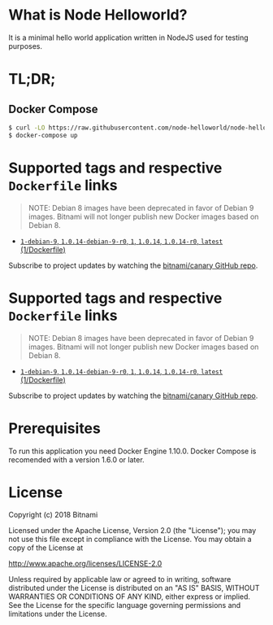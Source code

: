 # What is Node Helloworld?

It is a minimal hello world application written in NodeJS used for testing purposes.

# TL;DR;

## Docker Compose

```bash
$ curl -LO https://raw.githubusercontent.com/node-helloworld/node-helloworld-docker/master/docker-compose.yml
$ docker-compose up
```

# Supported tags and respective `Dockerfile` links

> NOTE: Debian 8 images have been deprecated in favor of Debian 9 images. Bitnami will not longer publish new Docker images based on Debian 8.


* [`1-debian-9`, `1.0.14-debian-9-r0`, `1`, `1.0.14`, `1.0.14-r0`, `latest` (1/Dockerfile)](https://github.com/bitnami/bitnami-docker-canary/blob/1.0.14-debian-9-r0/1/Dockerfile)

Subscribe to project updates by watching the [bitnami/canary GitHub repo](https://github.com/bitnami/bitnami-docker-canary).

# Supported tags and respective `Dockerfile` links

> NOTE: Debian 8 images have been deprecated in favor of Debian 9 images. Bitnami will not longer publish new Docker images based on Debian 8.


* [`1-debian-9`, `1.0.14-debian-9-r0`, `1`, `1.0.14`, `1.0.14-r0`, `latest` (1/Dockerfile)](https://github.com/bitnami/bitnami-docker-canary/blob/1.0.14-debian-9-r0/1/Dockerfile)

Subscribe to project updates by watching the [bitnami/canary GitHub repo](https://github.com/bitnami/bitnami-docker-canary).

# Prerequisites

To run this application you need Docker Engine 1.10.0. Docker Compose is recomended with a version 1.6.0 or later.

# License

Copyright (c) 2018 Bitnami

Licensed under the Apache License, Version 2.0 (the "License");
you may not use this file except in compliance with the License.
You may obtain a copy of the License at

  <http://www.apache.org/licenses/LICENSE-2.0>

Unless required by applicable law or agreed to in writing, software
distributed under the License is distributed on an "AS IS" BASIS,
WITHOUT WARRANTIES OR CONDITIONS OF ANY KIND, either express or implied.
See the License for the specific language governing permissions and
limitations under the License.
